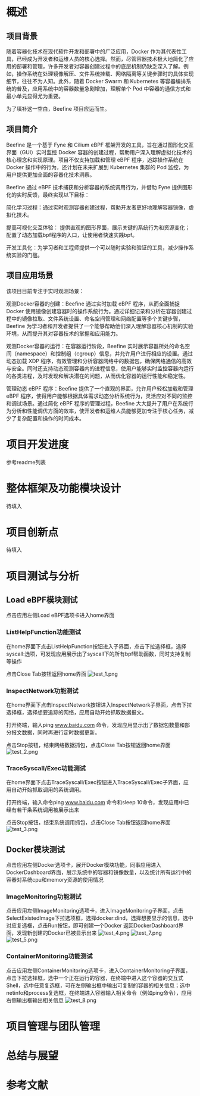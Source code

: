 # 概述
## 项目背景
随着容器化技术在现代软件开发和部署中的广泛应用，Docker 作为其代表性工具，已经成为开发者和运维人员的核心选择。然而，尽管容器技术极大地简化了应用的部署和管理，许多开发者对容器创建过程中的底层机制仍缺乏深入了解。例如，操作系统在处理镜像解压、文件系统挂载、网络隔离等关键步骤时的具体实现细节，往往不为人知。此外，随着 Docker Swarm 和 Kubernetes 等容器编排系统的普及，应用系统中的容器数量急剧增加，理解单个 Pod 中容器的通信方式和最小单元显得尤为重要。

为了填补这一空白，Beefine 项目应运而生。

## 项目简介
Beefine 是一个基于 Fyne 和 Cilium eBPF 框架开发的工具，旨在通过图形化交互界面（GUI）实时监控 Docker 容器的创建过程，帮助用户深入理解虚拟化技术的核心理念和实现原理。项目不仅支持加载和管理 eBPF 程序，追踪操作系统在 Docker 操作中的行为，还计划在未来扩展到 Kubernetes 集群的 Pod 监控，为用户提供更加全面的容器化技术洞察。

Beefine 通过 eBPF 技术捕获和分析容器的系统调用行为，并借助 Fyne 提供图形化的实时反馈，最终实现以下目标：

简化学习过程：通过实时观测容器创建过程，帮助开发者更好地理解容器镜像，虚拟化技术。

提高可视化交互体验： 提供直观的图形界面，展示关键的系统行为和资源变化；配置了动态加载bpf程序的入口，让使用者快速实践bpf。

开发工具化：为学习者和工程师提供一个可以随时实验和验证的工具，减少操作系统实验的门槛。

## 项目应用场景
该项目目前专注于实时观测场景：

观测Docker容器的创建：Beefine 通过实时加载 eBPF 程序，从而全面捕捉 Docker 使用镜像创建容器时的操作系统行为。通过详细记录和分析在容器创建过程中的镜像拉取、文件系统设置、命名空间管理和网络配置等多个关键步骤，Beefine 为学习者和开发者提供了一个能够帮助他们深入理解容器核心机制的实验环境，从而提升其对容器技术的掌握和应用能力。

观测Docker容器的运行：在容器运行阶段，Beefine 实时展示容器所处的命名空间（namespace）和控制组（cgroup）信息，并允许用户进行相应的设置。通过动态加载 XDP 程序，有效管理和分析容器网络中的数据包，确保网络通信的高效与安全。同时还支持动态观测容器内的进程信息，使用户能够实时监控容器内运行的各类进程，及时发现和解决潜在的问题，从而优化容器的运行性能和稳定性。

管理动态 eBPF 程序：Beefine 提供了一个直观的界面，允许用户轻松加载和管理 eBPF 程序，使得用户能够根据具体需求动态分析系统行为，灵活应对不同的监控和调试场景。通过简化 eBPF 程序的管理过程，Beefine 大大提升了用户在系统行为分析和性能调优方面的效率，使开发者和运维人员能够更加专注于核心任务，减少了复杂配置和操作的时间成本。

# 项目开发进度
参考readme列表

# 整体框架及功能模块设计
待填入

# 项目创新点
待填入

# 项目测试与分析
## Load eBPF模块测试
点击应用左侧Load eBPF选项卡进入home界面
### ListHelpFunction功能测试
在home界面下点击ListHelpFunction按钮进入子界面，点击下拉选择框，选择syscall:选项，可发现应用展示出了syscall下的所有bpf帮助函数，同时支持复制等操作

点击Close Tab按钮返回home界面
![test_1.png](internal/data/assets/doc/test_1.png)
### InspectNetwork功能测试
在home界面下点击InspectNetwork按钮进入InspectNetwork子界面，点击下拉选择框，选择想要追踪的网络，应用自动开始抓取数据报文。

打开终端，输入ping www.baidu.com 命令，发现应用显示出了数据包数量和部分报文数据，同时再进行定时数据更新。

点击Stop按钮，结束网络数据抓包，点击Close Tab按钮返回home界面
![test_2.png](internal/data/assets/doc/test_2.png)
### TraceSyscall/Exec功能测试
在home界面下点击TraceSyscall/Exec按钮进入TraceSyscall/Exec子界面，应用自动开始抓取调用的系统调用。

打开终端，输入命令ping www.baidu.com 命令和sleep 10命令，发现应用中已经有若干条系统调用被展示出来

点击Stop按钮，结束系统调用抓包，点击Close Tab按钮返回home界面
![test_3.png](internal/data/assets/doc/test_3.png)

## Docker模块测试
点击应用左侧Docker选项卡，展开Docker模块功能，同事应用进入DockerDashboard界面，展示系统中的容器和镜像数量，以及统计所有运行中的容器对系统cpu和memory资源的使用情况

### ImageMonitoring功能测试
点击应用左侧ImageMonitoring选项卡，进入ImageMonitoring子界面，点击SelectExistedImage下拉选项框，选择docker:dind，选择想要显示的信息，选中对应复选框，点击Run按钮，即可创建一个Docker
返回DockerDashboard界面，发现新创建的Docker已被显示出来
![test_4.png](internal/data/assets/doc/test_4.png)
![test_7.png](internal/data/assets/doc/test_7.png)
![test_5.png](internal/data/assets/doc/test_5.png)
### ContainerMonitoring功能测试
点击应用左侧ContainerMonitoring选项卡，进入ContainerMonitoring子界面，点击下拉选择框，选中一个正在运行的容器，在终端中进入这个容器的交互式Shell，选中任意复选框，可在左侧输出框中输出可复制的容器的相关信息；选中netinfo和process复选框，在终端进入容器输入相关命令（例如ping命令），应用右侧输出框输出相关信息
![test_8.png](internal/data/assets/doc/test_8.png)
# 项目管理与团队管理

# 总结与展望

# 参考文献
